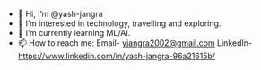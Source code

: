 - 👋 Hi, I’m @yash-jangra
- 👀 I’m interested in technology, travelling and exploring.
- 🌱 I’m currently learning ML/AI.
- 📫 How to reach me:
Email- yjangra2002@gmail.com
LinkedIn- https://www.linkedin.com/in/yash-jangra-96a21615b/

<!---
yash-jangra/yash-jangra is a ✨ special ✨ repository because its `README.md` (this file) appears on your GitHub profile.
You can click the Preview link to take a look at your changes.
--->
